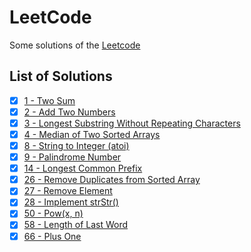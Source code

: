 # LeetCode
Some solutions of the [Leetcode](https://leetcode.com/)

## List of Solutions

- [X] [1 - Two Sum](https://github.com/TheLe0/LeetCode/blob/main/Swift/Solution.swift#L15)
- [X] [2 - Add Two Numbers](https://github.com/TheLe0/LeetCode/blob/main/Swift/Solution.swift#L35)
- [X] [3 - Longest Substring Without Repeating Characters](https://github.com/TheLe0/LeetCode/blob/main/Swift/Solution.swift#L87)
- [X] [4 - Median of Two Sorted Arrays](https://github.com/TheLe0/LeetCode/blob/main/Swift/Solution.swift#L110)
- [X] [8 - String to Integer (atoi)](https://github.com/TheLe0/LeetCode/blob/main/Swift/Solution.swift#L178)
- [X] [9 - Palindrome Number](https://github.com/TheLe0/LeetCode/blob/main/Swift/Solution.swift#L219)
- [X] [14 - Longest Common Prefix](https://github.com/TheLe0/LeetCode/blob/main/Swift/Solution.swift#L250)
- [X] [26 - Remove Duplicates from Sorted Array](https://github.com/TheLe0/LeetCode/blob/main/Swift/Solution.swift#L281)
- [X] [27 - Remove Element](https://github.com/TheLe0/LeetCode/blob/main/Swift/Solution.swift#L308)
- [X] [28 - Implement strStr()](https://github.com/TheLe0/LeetCode/blob/main/Swift/Solution.swift#L331)
- [X] [50 - Pow(x, n)](https://github.com/TheLe0/LeetCode/blob/main/Swift/Solution.swift#L308)
- [X] [58 - Length of Last Word](https://github.com/TheLe0/LeetCode/blob/main/Swift/Solution.swift#L316)
- [X] [66 - Plus One](https://github.com/TheLe0/LeetCode/blob/main/Swift/Solution.swift#L347)
